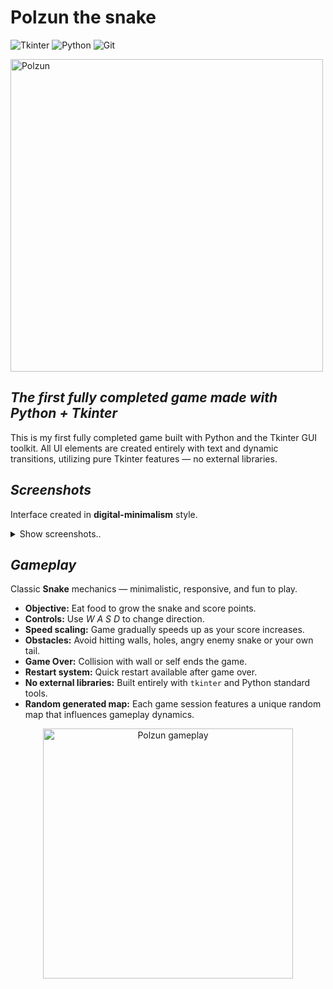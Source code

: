 # **Polzun the snake**


![Tkinter](https://img.shields.io/badge/-Tkinter-000000?style=flat-square&logo=) ![Python](https://img.shields.io/badge/-Python-3776AB?logo=python&logoColor=white) ![Git](https://img.shields.io/badge/-Git-F05032?logo=git&logoColor=white)

<img src="https://github.com/user-attachments/assets/68f5bd80-42ed-41e6-ac98-776ff5a108e6" alt="Polzun" width="500"/>

## *The first fully completed game made with Python + Tkinter*

This is my first fully completed game built with Python and the Tkinter GUI toolkit.
All UI elements are created entirely with text and dynamic transitions, utilizing pure Tkinter features — no external libraries.

## *Screenshots*

Interface created in **digital-minimalism** style.

<details>
  <summary>Show screenshots..</summary>
  <p align="left">
    <img width="250" alt="image1" src="https://github.com/user-attachments/assets/7015921b-9cf4-46e8-932f-79202cb26804" />&nbsp;&nbsp;&nbsp;&nbsp;&nbsp;&nbsp;&nbsp;&nbsp;&nbsp;&nbsp;&nbsp;&nbsp;
    <img width="250" alt="image2" src="https://github.com/user-attachments/assets/2a181f10-b032-4358-867c-09471bd702d6" />
  </p>
</details>



## *Gameplay*

Classic **Snake** mechanics — minimalistic, responsive, and fun to play.

- **Objective:** Eat food to grow the snake and score points.
- **Controls:** Use *W A S D* to change direction.
- **Speed scaling:** Game gradually speeds up as your score increases.
- **Obstacles:** Avoid hitting walls, holes, angry enemy snake or your own tail.
- **Game Over:** Collision with wall or self ends the game.
- **Restart system:** Quick restart available after game over.
- **No external libraries:** Built entirely with `tkinter` and Python standard tools.
- **Random generated map:** Each game session features a unique random map that influences gameplay dynamics.


<p align="center">
  <img src="https://github.com/user-attachments/assets/783f3a7b-8007-42fa-87cc-77584cdd5be7" alt="Polzun gameplay" width="400"/>
</p>
